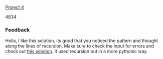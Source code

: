 [Project 4](https://repl.it/@Zaayzay/Project4py)


4834

### Feedback
Holla, I like this solution, its good that you noticed the pattern and thought along the lines of recursion. Make sure to check the input for errors and check out [this solution](https://repl.it/@FortuneAdekogbe/DecemberChallenge-4). It used recursion but in a more pythonic way.
